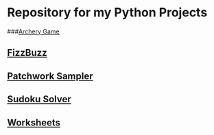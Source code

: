 Repository for my Python Projects
=================================
###[Archery Game](https://github.com/Dagonite/python-projects/tree/main/Archery%20Game)

[FizzBuzz](https://github.com/Dagonite/python-projects/tree/main/FizzBuzz)
---------
[Patchwork Sampler](https://github.com/Dagonite/python-projects/tree/main/Patchwork%20Sampler)
------------------
[Sudoku Solver](https://github.com/Dagonite/python-projects/tree/main/Sudoku%20Solver)
--------------
[Worksheets](https://github.com/Dagonite/python-projects/tree/main/Worksheets)
-----------

